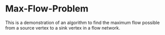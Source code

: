 # Max-Flow-Problem
This is a demonstration of an algorithm to find the maximum flow possible from a source vertex to a sink vertex in a flow network. 
